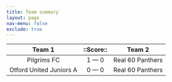 ```yaml
---
title: Team summary
layout: page
nav-menu: false
exclude: true
---
```




|         Team 1          |  ::Score::  |      Team 2      |
|:-----------------------:|:-----------:|:----------------:|
|       Pilgrims FC       | 1 &mdash; 0 | Real 60 Panthers |
| Otford United Juniors A | 0 &mdash; 0 | Real 60 Panthers |

 <br /><br /><br />